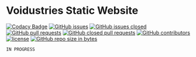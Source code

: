 # Voidustries Static Website
[![Codacy Badge](https://api.codacy.com/project/badge/Grade/b5f30b93e6e14a1083f23c6aebf8a02f)](https://app.codacy.com/app/ponimansky.guy/Voidustries.github.io?utm_source=github.com&utm_medium=referral&utm_content=Voidustries/Voidustries.github.io&utm_campaign=badger)
[![GitHub issues](https://img.shields.io/github/issues-raw/voidustries/Voidustries.github.io.svg?style=flat-square)](https://github.com/Voidustries/Voidustries.github.io/issues)
[![GitHub issues closed](https://img.shields.io/github/issues-closed-raw/voidustries/Voidustries.github.io.svg?style=flat-square)](https://github.com/Voidustries/Voidustries.github.io/issues)
[![GitHub pull requests](https://img.shields.io/github/issues-pr-raw/voidustries/Voidustries.github.io.svg?style=flat-square)](https://github.com/Voidustries/Voidustries.github.io/pulls)
[![GitHub closed pull requests](https://img.shields.io/github/issues-pr-closed-raw/voidustries/Voidustries.github.io.svg?style=flat-square)](https://github.com/Voidustries/Voidustries.github.io/pulls)
[![GitHub contributors](https://img.shields.io/github/contributors/voidustries/Voidustries.github.io.svg?style=flat-square)](https://github.com/Voidustries/Voidustries.github.io/graphs/contributors)
[![license](https://img.shields.io/github/license/voidustries/Voidustries.github.io.svg?style=flat-square)](https://github.com/Voidustries/Voidustries.github.io/blob/master/LICENSE)
[![GitHub repo size in bytes](https://img.shields.io/github/repo-size/voidustries/Voidustries.github.io.svg?style=flat-square)](https://github.com/Voidustries/Voidustries.github.io)

`IN PROGRESS`
